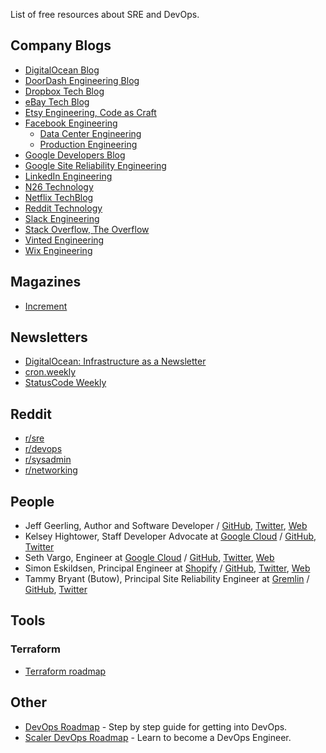 List of free resources about SRE and DevOps.

## Company Blogs
- [DigitalOcean Blog](https://digitalocean.com/blog)
- [DoorDash Engineering Blog](https://doordash.engineering)
- [Dropbox Tech Blog](https://blogs.dropbox.com/tech)
- [eBay Tech Blog](https://tech.ebayinc.com)
- [Etsy Engineering, Code as Craft](https://codeascraft.com)
- [Facebook Engineering](https://engineering.fb.com)
  - [Data Center Engineering](https://engineering.fb.com/category/data-center-engineering)
  - [Production Engineering](https://engineering.fb.com/category/production-engineering)
- [Google Developers Blog](https://developers.googleblog.com)
- [Google Site Reliability Engineering](https://landing.google.com/sre)
- [LinkedIn Engineering](https://engineering.linkedin.com/blog)
- [N26 Technology](https://medium.com/insiden26/tagged/technology)
- [Netflix TechBlog](https://medium.com/netflix-techblog)
- [Reddit Technology](https://redditblog.com/topic/technology)
- [Slack Engineering](https://slack.engineering)
- [Stack Overflow, The Overflow](https://stackoverflow.blog)
- [Vinted Engineering](https://engineering.vinted.com)
- [Wix Engineering](https://www.wix.engineering)

## Magazines
- [Increment](https://increment.com)

## Newsletters
- [DigitalOcean: Infrastructure as a Newsletter](https://digitalocean.com/community/newsletter)
- [cron.weekly](https://ma.ttias.be/cronweekly)
- [StatusCode Weekly](https://weekly.statuscode.com)

## Reddit
- [r/sre](https://reddit.com/r/sre)
- [r/devops](https://reddit.com/r/devops)
- [r/sysadmin](https://reddit.com/r/sysadmin)
- [r/networking](https://reddit.com/r/networking)

## People
- Jeff Geerling, Author and Software Developer / [GitHub](https://github.com/geerlingguy), [Twitter](https://twitter.com/geerlingguy), [Web](https://jeffgeerling.com)
- Kelsey Hightower, Staff Developer Advocate at [Google Cloud](https://cloud.google.com) / [GitHub](https://github.com/kelseyhightower), [Twitter](https://twitter.com/kelseyhightower)
- Seth Vargo, Engineer at [Google Cloud](https://cloud.google.com) / [GitHub](https://github.com/sethvargo), [Twitter](https://twitter.com/sethvargo), [Web](https://sethvargo.com)
- Simon Eskildsen, Principal Engineer at [Shopify](https://shopify.com) / [GitHub](https://github.com/sirupsen), [Twitter](https://twitter.com/Sirupsen), [Web](https://sirupsen.com)
- Tammy Bryant (Butow), Principal Site Reliability Engineer at [Gremlin](https://gremlin.com) / [GitHub](https://github.com/tammybutow), [Twitter](https://twitter.com/tammyxbryant)

## Tools
### Terraform
- [Terraform roadmap](https://roadmap.sh/terraform)

## Other
- [DevOps Roadmap](https://roadmap.sh/devops) - Step by step guide for getting into DevOps.
- [Scaler DevOps Roadmap](https://www.scaler.com/blog/devops-roadmap/) - Learn to become a DevOps Engineer.
